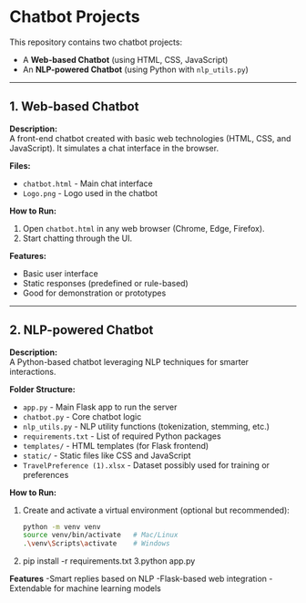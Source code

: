 # Chatbot Projects

This repository contains two chatbot projects:
- A **Web-based Chatbot** (using HTML, CSS, JavaScript)
- An **NLP-powered Chatbot** (using Python with `nlp_utils.py`)

---

## 1. Web-based Chatbot

**Description:**  
A front-end chatbot created with basic web technologies (HTML, CSS, and JavaScript). It simulates a chat interface in the browser.

**Files:**
- `chatbot.html` - Main chat interface
- `Logo.png` - Logo used in the chatbot

**How to Run:**
1. Open `chatbot.html` in any web browser (Chrome, Edge, Firefox).
2. Start chatting through the UI.

**Features:**
- Basic user interface
- Static responses (predefined or rule-based)
- Good for demonstration or prototypes

---

## 2. NLP-powered Chatbot

**Description:**  
A Python-based chatbot leveraging NLP techniques for smarter interactions.

**Folder Structure:**
- `app.py` - Main Flask app to run the server
- `chatbot.py` - Core chatbot logic
- `nlp_utils.py` - NLP utility functions (tokenization, stemming, etc.)
- `requirements.txt` - List of required Python packages
- `templates/` - HTML templates (for Flask frontend)
- `static/` - Static files like CSS and JavaScript
- `TravelPreference (1).xlsx` - Dataset possibly used for training or preferences

**How to Run:**
1. Create and activate a virtual environment (optional but recommended):
   ```bash
   python -m venv venv
   source venv/bin/activate   # Mac/Linux
   .\venv\Scripts\activate    # Windows
2. pip install -r requirements.txt
3.python app.py

**Features**
-Smart replies based on NLP
-Flask-based web integration
-Extendable for machine learning models
